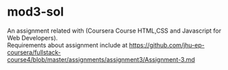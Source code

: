 # mod3-sol
An assignment related with (Coursera Course HTML,CSS and Javascript for Web Developers).  
Requirements about assignment include at https://github.com/jhu-ep-coursera/fullstack-course4/blob/master/assignments/assignment3/Assignment-3.md
